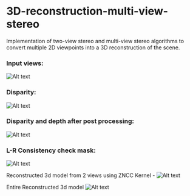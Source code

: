 # 3D-reconstruction-multi-view-stereo
Implementation of two-view stereo and multi-view stereo algorithms to convert multiple 2D viewpoints into a 3D reconstruction of the scene.

### **Input views**: <br/>
![Alt text](output/multiviewSFM/input_images.png)

### **Disparity**: <br/>
![Alt text](output/multiviewSFM/disparity.png)

### **Disparity and depth after post processing**: <br/>
![Alt text](output/multiviewSFM/disparity_after_postprocessing.png)

### **L-R Consistency check mask**: <br/>
![Alt text](output/multiviewSFM/lr_consistency_check.png)

Reconstructed 3d model from 2 views using ZNCC Kernel -
![Alt text](output/multiviewSFM/zncc.png)

Entire Reconstructed 3d model
![Alt text](output/multiviewSFM/fullView.png)

